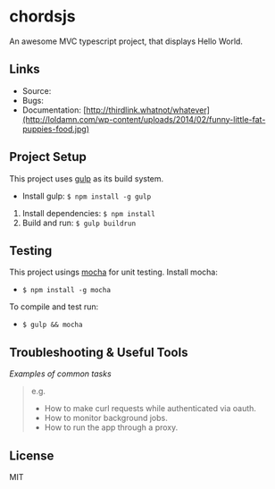 # chordsjs

An awesome MVC typescript project, that displays Hello World.

## Links

- Source: 
- Bugs:
- Documentation: [http://thirdlink.whatnot/whatever](http://loldamn.com/wp-content/uploads/2014/02/funny-little-fat-puppies-food.jpg)

## Project Setup

This project uses [gulp](http://gulpjs.com/) as its build system. 

- Install gulp: `$ npm install -g gulp`

1. Install dependencies: `$ npm install`
2. Build and run: `$ gulp buildrun`


## Testing

This project usings [mocha](http://mochajs.org/) for unit testing. Install mocha:

- `$ npm install -g mocha`

To compile and test run:

-  `$ gulp && mocha`

## Troubleshooting & Useful Tools

_Examples of common tasks_

> e.g.
> 
> - How to make curl requests while authenticated via oauth.
> - How to monitor background jobs.
> - How to run the app through a proxy.

## License

MIT
